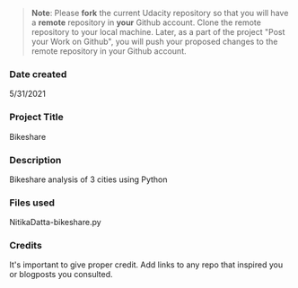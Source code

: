 >**Note**: Please **fork** the current Udacity repository so that you will have a **remote** repository in **your** Github account. Clone the remote repository to your local machine. Later, as a part of the project "Post your Work on Github", you will push your proposed changes to the remote repository in your Github account.

### Date created
5/31/2021

### Project Title
Bikeshare

### Description
Bikeshare analysis of 3 cities using Python

### Files used
NitikaDatta-bikeshare.py

### Credits
It's important to give proper credit. Add links to any repo that inspired you or blogposts you consulted.

